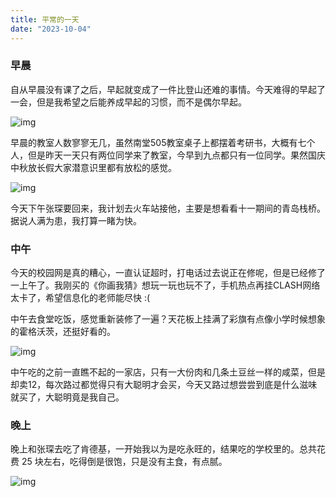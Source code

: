 ```yaml
---
title: 平常的一天
date: "2023-10-04"
---
```


### 早晨

自从早晨没有课了之后，早起就变成了一件比登山还难的事情。今天难得的早起了一会，但是我希望之后能养成早起的习惯，而不是偶尔早起。

![img](https://mysite-bucket.oss-cn-wulanchabu.aliyuncs.com/blog_img/%E9%9A%BE%E5%BE%97%E6%97%A9%E8%B5%B7.jpg?x-oss-process=style/small_size_rule)

早晨的教室人数寥寥无几，虽然南堂505教室桌子上都摆着考研书，大概有七个人，但是昨天一天只有两位同学来了教室，今早到九点都只有一位同学。果然国庆中秋放长假大家潜意识里都有放松的感觉。

![img](https://mysite-bucket.oss-cn-wulanchabu.aliyuncs.com/blog_img/%E7%A9%BA%E7%A9%BA%E6%95%99%E5%AE%A4.jpg?x-oss-process=style/small_size_rule)

今天下午张琛要回来，我计划去火车站接他，主要是想看看十一期间的青岛栈桥。据说人满为患，我打算一睹为快。

### 中午

今天的校园网是真的糟心，一直认证超时，打电话过去说正在修呢，但是已经修了一上午了。我刚买的《你画我猜》想玩一玩也玩不了，手机热点再挂CLASH网络太卡了，希望信息化的老师能尽快 :(

中午去食堂吃饭，感觉重新装修了一遍？天花板上挂满了彩旗有点像小学时候想象的霍格沃茨，还挺好看的。

![img](https://mysite-bucket.oss-cn-wulanchabu.aliyuncs.com/blog_img/%E6%A0%A1%E5%BA%86%E9%A3%9F%E5%A0%82.jpg?x-oss-process=style/small_size_rule)

中午吃的之前一直瞧不起的一家店，只有一大份肉和几条土豆丝一样的咸菜，但是却卖12，每次路过都觉得只有大聪明才会买，今天又路过想尝尝到底是什么滋味就买了，大聪明竟是我自己。

### 晚上

晚上和张琛去吃了肯德基，一开始我以为是吃永旺的，结果吃的学校里的。总共花费 25 块左右，吃得倒是很饱，只是没有主食，有点腻。

![img](https://mysite-bucket.oss-cn-wulanchabu.aliyuncs.com/blog_img/%E5%8D%81%E4%B8%80%E8%82%AF%E5%BE%B7%E5%9F%BA.jpg?x-oss-process=style/small_size_rule)
